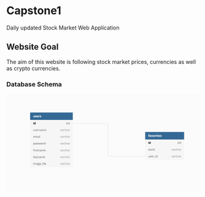 # Capstone1
Daily updated Stock Market Web Application

## Website Goal
The aim of this website is following stock market prices, currencies as well as crypto currencies.


### Database Schema
![database schema](Stock_Schema.png)
